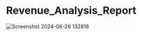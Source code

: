 # Revenue_Analysis_Report
![Screenshot 2024-06-26 132816](https://github.com/OneBlack333/Power-BI-Projects/assets/149599045/445e512b-23a2-4de7-a775-562bd8bf1871)
